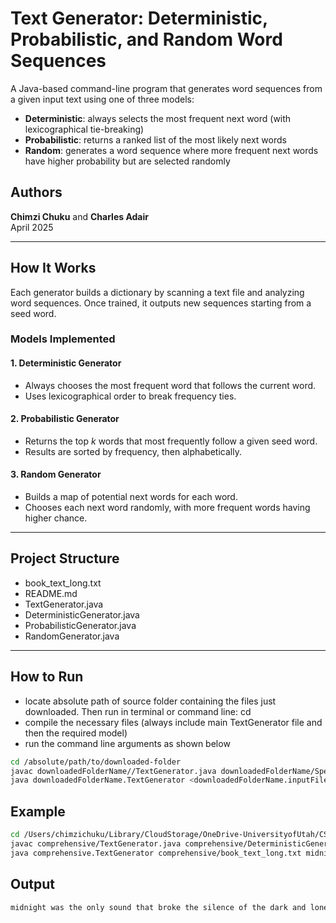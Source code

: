 # Text Generator: Deterministic, Probabilistic, and Random Word Sequences

A Java-based command-line program that generates word sequences from a given input text using one of three models:
- **Deterministic**: always selects the most frequent next word (with lexicographical tie-breaking)
- **Probabilistic**: returns a ranked list of the most likely next words
- **Random**: generates a word sequence where more frequent next words have higher probability but are selected randomly

## Authors
**Chimzi Chuku** and **Charles Adair**  
April 2025

---

## How It Works

Each generator builds a dictionary by scanning a text file and analyzing word sequences. Once trained, it outputs new sequences starting from a seed word.

### Models Implemented

#### 1. Deterministic Generator
- Always chooses the most frequent word that follows the current word.
- Uses lexicographical order to break frequency ties.

#### 2. Probabilistic Generator
- Returns the top *k* words that most frequently follow a given seed word.
- Results are sorted by frequency, then alphabetically.

#### 3. Random Generator
- Builds a map of potential next words for each word.
- Chooses each next word randomly, with more frequent words having higher chance.

---

## Project Structure
- book_text_long.txt    <!-- Sample training text file -->
- README.md    <!-- Project documentation -->
- TextGenerator.java    <!-- Main class with entry point and base functionality -->
- DeterministicGenerator.java    <!-- Generator that chooses the most frequent next word -->
- ProbabilisticGenerator.java    <!-- Generator that returns the top-k probable words -->
- RandomGenerator.java    <!-- Generator that randomly picks next word based on frequency -->

---

## How to Run
- locate absolute path of source folder containing the files just downloaded. Then run in terminal or command line: cd <absolute path>
- compile the necessary files (always include main TextGenerator file and then the required model)
- run the command line arguments as shown below

```bash
cd /absolute/path/to/downloaded-folder
javac downloadedFolderName//TextGenerator.java downloadedFolderName/SpecifiedModel.java
java downloadedFolderName.TextGenerator <downloadedFolderName.inputFile> <seedWord> <howManyWords> <generatorType>
```

## Example
```bash
cd /Users/chimzichuku/Library/CloudStorage/OneDrive-UniversityofUtah/CS2420/src
javac comprehensive/TextGenerator.java comprehensive/DeterministicGenerator.java
java comprehensive.TextGenerator comprehensive/book_text_long.txt midnight 10 deterministic
```
## Output
```bash
midnight was the only sound that broke the silence of the dark and lonely corridor
```
